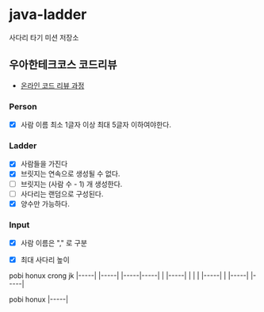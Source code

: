 # java-ladder

사다리 타기 미션 저장소

## 우아한테크코스 코드리뷰

- [온라인 코드 리뷰 과정](https://github.com/woowacourse/woowacourse-docs/blob/master/maincourse/README.md)

### Person

- [x] 사람 이름 최소 1글자 이상 최대 5글자 이하여야한다.

### Ladder

- [x] 사람들을 가진다
- [x] 브릿지는 연속으로 생성될 수 없다.
- [ ] 브릿지는 (사람 수 - 1) 개 생성한다.
- [ ] 사다리는 랜덤으로 구성된다.
- [x] 양수만 가능하다.

### Input
- [x] 사람 이름은 "," 로 구분
- [x] 최대 사다리 높이


pobi  honux crong   jk
  |-----|     |-----|
  |-----|-----|     |
  |-----|     |     |
  |     |-----|     |
  |-----|     |-----|

pobi  honux
  |-----| 
